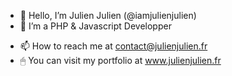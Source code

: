- 👋 Hello, I’m Julien Julien (@iamjulienjulien)
- 👀 I’m a PHP & Javascript Developper
<!---
- 🌱 I’m currently learning React
- 💞️ I’m looking to collaborate on ...
--->
- 📫 How to reach me at contact@julienjulien.fr
- 🖱 You can visit my portfolio at www.julienjulien.fr
<!---
jjconception/jjconception is a ✨ special ✨ repository because its `README.md` (this file) appears on your GitHub profile.
You can click the Preview link to take a look at your changes.
--->
